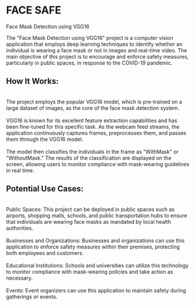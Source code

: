 # FACE SAFE
Face Mask Detection using VGG16

The "Face Mask Detection using VGG16" project is a computer vision application that employs deep learning techniques to identify whether an individual is wearing a face mask or not in images and real-time video. The main objective of this project is to encourage and enforce safety measures, particularly in public spaces, in response to the COVID-19 pandemic.
## How It Works:
<br>The project employs the popular VGG16 model, which is pre-trained on a large dataset of images, as the core of the face mask detection system.<br/> <br>VGG16 is known for its excellent feature extraction capabilities and has been fine-tuned for this specific task.
As the webcam feed streams, the application continuously captures frames, preprocesses them, and passes them through the VGG16 model. <br/><br>The model then classifies the individuals in the frame as "WithMask" or "WithoutMask."
The results of the classification are displayed on the screen, allowing users to monitor compliance with mask-wearing guidelines in real time.<br/>
## Potential Use Cases:
<br>Public Spaces: This project can be deployed in public spaces such as airports, shopping malls, schools, and public transportation hubs to ensure that individuals are wearing face masks as mandated by local health authorities.<br/>
<br>Businesses and Organizations: Businesses and organizations can use this application to enforce safety measures within their premises, protecting both employees and customers.<br/>
<br>Educational Institutions: Schools and universities can utilize this technology to monitor compliance with mask-wearing policies and take action as necessary.<br/>
<br>Events: Event organizers can use this application to maintain safety during gatherings or events.<br/>
